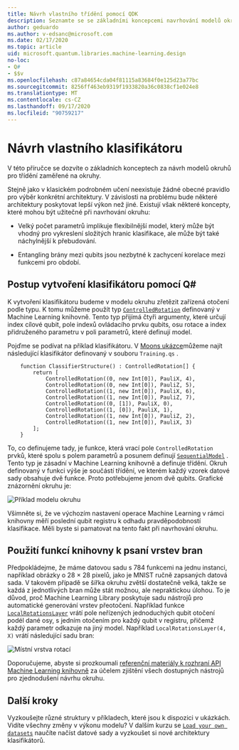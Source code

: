 ```yaml
---
title: Návrh vlastního třídění pomocí QDK
description: Seznamte se se základními koncepcemi navrhování modelů okruhů pro třídění zaměřené na okruhy.
author: geduardo
ms.author: v-edsanc@microsoft.com
ms.date: 02/17/2020
ms.topic: article
uid: microsoft.quantum.libraries.machine-learning.design
no-loc:
- Q#
- $$v
ms.openlocfilehash: c87a84654cda04f81115a83684f0e125d23a77bc
ms.sourcegitcommit: 8256ff463eb9319f1933820a36c0838cf1e024e8
ms.translationtype: MT
ms.contentlocale: cs-CZ
ms.lasthandoff: 09/17/2020
ms.locfileid: "90759217"
---
```

# <a name="design-your-own-classifier"></a>Návrh vlastního klasifikátoru

V této příručce se dozvíte o základních konceptech za návrh modelů okruhů pro třídění zaměřené na okruhy.

Stejně jako v klasickém podrobném učení neexistuje žádné obecné pravidlo pro výběr konkrétní architektury. V závislosti na problému bude některé architektury poskytovat lepší výkon než jiné. Existují však některé koncepty, které mohou být užitečné při navrhování okruhu:

- Velký počet parametrů implikuje flexibilnější model, který může být vhodný pro vykreslení složitých hranic klasifikace, ale může být také náchylnější k přebudování.

- Entangling brány mezi qubits jsou nezbytné k zachycení korelace mezi funkcemi pro období.

## <a name="how-to-build-a-classifier-with-q"></a>Postup vytvoření klasifikátoru pomocí Q\#

K vytvoření klasifikátoru budeme v modelu okruhu zřetězit zařízená otočení podle typu. K tomu můžeme použít typ [`ControlledRotation`](xref:microsoft.quantum.machinelearning.controlledrotation) definovaný v Machine Learning knihovně. Tento typ přijímá čtyři argumenty, které určují index cílové qubit, pole indexů ovládacího prvku qubits, osu rotace a index přidruženého parametru v poli parametrů, které definují model.

Pojďme se podívat na příklad klasifikátoru. V [Moons ukázce](https://github.com/microsoft/Quantum/tree/main/samples/machine-learning/half-moons)můžeme najít následující klasifikátor definovaný v souboru `Training.qs` .

```qsharp
    function ClassifierStructure() : ControlledRotation[] {
        return [
            ControlledRotation((0, new Int[0]), PauliX, 4),
            ControlledRotation((0, new Int[0]), PauliZ, 5),
            ControlledRotation((1, new Int[0]), PauliX, 6),
            ControlledRotation((1, new Int[0]), PauliZ, 7),
            ControlledRotation((0, [1]), PauliX, 0),
            ControlledRotation((1, [0]), PauliX, 1),
            ControlledRotation((1, new Int[0]), PauliZ, 2),
            ControlledRotation((1, new Int[0]), PauliX, 3)
        ];
    }
 ```

To, co definujeme tady, je funkce, která vrací pole `ControlledRotation` prvků, které spolu s polem parametrů a posunem definují [`SequentialModel`](xref:microsoft.quantum.machinelearning.sequentialmodel) . Tento typ je zásadní v Machine Learning knihovně a definuje třídění. Okruh definovaný v funkci výše je součástí třídění, ve kterém každý vzorek datové sady obsahuje dvě funkce. Proto potřebujeme jenom dvě qubits. Grafické znázornění okruhu je:

 ![Příklad modelu okruhu](~/media/circuit_model_1.PNG)

Všimněte si, že ve výchozím nastavení operace Machine Learning v rámci knihovny měří poslední qubit registru k odhadu pravděpodobností klasifikace. Měli byste si pamatovat na tento fakt při navrhování okruhu.

## <a name="use-the-library-functions-to-write-layers-of-gates"></a>Použití funkcí knihovny k psaní vrstev bran

Předpokládejme, že máme datovou sadu s 784 funkcemi na jednu instanci, například obrázky o 28 × 28 pixelů, jako je MNIST ručně zapsaných datová sada. V takovém případě se šířka okruhu zvětší dostatečně velká, takže se každá z jednotlivých bran může stát možnou, ale nepraktickou úlohou. To je důvod, proč Machine Learning Library poskytuje sadu nástrojů pro automatické generování vrstev přeotočení. Například funkce [`LocalRotationsLayer`](xref:microsoft.quantum.machinelearning.localrotationslayer) vrátí pole neřízených jednoduchých qubit otočení podél dané osy, s jedním otočením pro každý qubit v registru, přičemž každý parametr odkazuje na jiný model. Například `LocalRotationsLayer(4, X)` vrátí následující sadu bran:

 ![Místní vrstva rotací](~/media/local_rotations_layer.PNG)

Doporučujeme, abyste si prozkoumali [referenční materiály k rozhraní API Machine Learning knihovně](xref:microsoft.quantum.machinelearning) za účelem zjištění všech dostupných nástrojů pro zjednodušení návrhu okruhu.

## <a name="next-steps"></a>Další kroky

 Vyzkoušejte různé struktury v příkladech, které jsou k dispozici v ukázkách. Vidíte všechny změny v výkonu modelu? V dalším kurzu se [`Load your own datasets`](xref:microsoft.quantum.libraries.machine-learning.load) naučíte načíst datové sady a vyzkoušet si nové architektury klasifikátorů.
